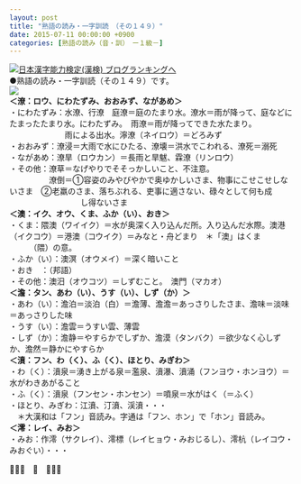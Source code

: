 ```yaml
---
layout: post
title: "熟語の読み・一字訓読　（その１４９）"
date: 2015-07-11 00:00:00 +0900
categories: [熟語の読み（音・訓）　ー１級－]
---
```


[![](/syuusyuu9701/assets/images/熟語の読み・一字訓読-（その１４９）-br_c_3028_1.gif)](http://blog.with2.net/link.php?1659096:3028 "日本漢字能力検定(漢検) ブログランキングへ")[日本漢字能力検定(漢検) ブログランキングへ](http://blog.with2.net/link.php?1659096:3028)  
●熟語の読み・一字訓読（その１４９）です。  
![](/syuusyuu9701/assets/images/熟語の読み・一字訓読-（その１４９）-ba772119d5490bde7cdfeb81a1e0edbd.png)  
**＜潦：ロウ、にわたずみ、おおみず、ながあめ＞**  
・にわたずみ：水潦、行潦　庭潦＝庭のたまり水。潦水＝雨が降って、庭などにたまったたまり水。にわたずみ。　雨潦＝雨が降ってできた水たまり。  
　　　　　　　雨による出水。濘潦（ネイロウ）＝どろみず  
・おおみず：潦浸＝大雨で水にひたる、潦壊＝洪水でこわれる、潦死＝溺死  
・ながあめ：潦旱（ロウカン）＝長雨と旱魃、霖潦（リンロウ）  
・その他：潦草＝なげやりでそそっかしいこと、不注意。  
　　　　　潦倒＝①容姿のみやびやかで奥ゆかしいさま、物事にこせこせしないさま　②老羸のさま、落ちぶれる、吏事に適さない、碌々として何も成  
　　　　　　　　　し得ないさま  
**＜澳：イク、オウ、くま、ふか（い）、おき＞**  
・くま：隈澳（ワイイク）＝水が奥深く入り込んだ所。入り込んだ水際。澳港（イクコウ）＝港澳（コウイク）＝みなと・舟どまり　＊「澳」はくま　　  
　　　（隈）の意。  
・ふか（い）：澳溟（オウメイ）＝深く暗いこと  
・おき　：（邦語）  
・その他：澳汨（オウコツ）＝しずむこと。　澳門（マカオ）  
**＜澹：タン、あわ（い）、うす（い）、しず（か）＞**  
・あわ（い）：澹泊＝淡泊（白）＝澹薄、澹澹＝あっさりしたさま、澹味＝淡味＝あっさりした味  
・うす（い）：澹雲＝うすい雲、薄雲  
・しず（か）：澹静＝やすらかでしずか、澹漠（タンバク）＝欲少なく心しずか、澹然＝静かにやすらか  
**＜濆：フン、わ（く）、ふ（く）、ほとり、みぎわ＞**  
・わ（く）：濆泉＝湧き上がる泉＝濫泉、濆瀑、濆涌（フンヨウ・ホンヨウ）＝水がわきあがること  
・ふ（く）：濆泉（フンセン・ホンセン）＝噴泉＝水がはく（＝ふく）  
・ほとり、みぎわ：江濆、汀濆、渓濆・・・  
　＊大漢和は「フン」音読み。字通は「フン、ホン」で「ホン」音読み。  
**＜澪：レイ、みお＞**  
・みお：作澪（サクレイ）、澪標（レイヒョウ・みおじるし）、澪杭（レイコウ・みおぐい）・・・  
  
👋👋👋　🐑　👋👋👋  
  